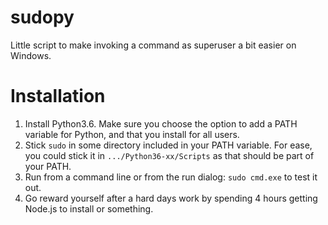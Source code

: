 # sudopy
Little script to make invoking a command as superuser a bit easier on Windows.

# Installation

1. Install Python3.6. Make sure you choose the option to add a PATH variable
    for Python, and that you install for all users.
2. Stick `sudo` in some directory included in your PATH variable. For ease,
    you could stick it in `.../Python36-xx/Scripts` as that should be part
    of your PATH.
3. Run from a command line or from the run dialog: `sudo cmd.exe` to test it
    out.
4. Go reward yourself after a hard days work by spending 4 hours getting
    Node.js to install or something.

